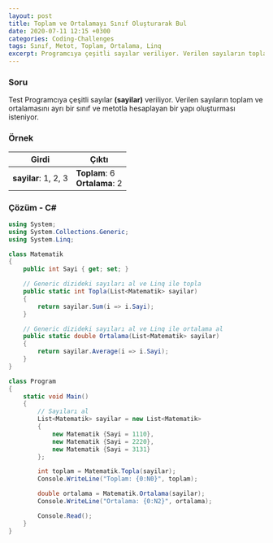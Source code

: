 ```yaml
---
layout: post
title: Toplam ve Ortalamayı Sınıf Oluşturarak Bul
date: 2020-07-11 12:15 +0300
categories: Coding-Challenges
tags: Sınıf, Metot, Toplam, Ortalama, Linq
excerpt: Programcıya çeşitli sayılar veriliyor. Verilen sayıların toplam ve ortalamasını ayrı bir sınıf ve metotla hesaplayan bir yapı oluşturması isteniyor....
---
```

### Soru
Test Programcıya çeşitli sayılar **(sayilar)** veriliyor. Verilen sayıların toplam ve ortalamasını ayrı bir sınıf ve metotla hesaplayan bir yapı oluşturması isteniyor.

### Örnek

| Girdi                | Çıktı                               |
|----------------------|-------------------------------------|
| **sayilar**: 1, 2, 3 | **Toplam**:  6 <br> **Ortalama**: 2 |

### Çözüm - C#
```csharp
using System;
using System.Collections.Generic;
using System.Linq;

class Matematik
{
    public int Sayi { get; set; }

    // Generic dizideki sayıları al ve Linq ile topla
    public static int Topla(List<Matematik> sayilar)
    {
        return sayilar.Sum(i => i.Sayi);
    }

    // Generic dizideki sayıları al ve Linq ile ortalama al
    public static double Ortalama(List<Matematik> sayilar)
    {
        return sayilar.Average(i => i.Sayi);
    }
}

class Program
{
    static void Main()
    {
        // Sayıları al
        List<Matematik> sayilar = new List<Matematik>
        {
            new Matematik {Sayi = 1110},
            new Matematik {Sayi = 2220},
            new Matematik {Sayi = 3131}
        };

        int toplam = Matematik.Topla(sayilar);
        Console.WriteLine("Toplam: {0:N0}", toplam);

        double ortalama = Matematik.Ortalama(sayilar);
        Console.WriteLine("Ortalama: {0:N2}", ortalama);

        Console.Read();
    }
}
```